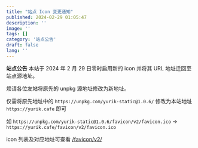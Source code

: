 ```yaml
---
title: "站点 Icon 变更通知"
published: 2024-02-29 01:05:47
description: ''
image: ''
tags: []
category: '站点公告'
draft: false 
lang: ''
---
```


**站点公告** 本站于 2024 年 2 月 29 日零时启用新的 icon 并将其 URL 地址迁回至站点源地址。

烦请各位友站将原先的 unpkg 源地址修改为新地址。

仅需将原先地址中的 `https://unpkg.com/yurik-static@1.0.6/` 修改为本站地址 `https://yurik.cafe` 即可

如 `https://unpkg.com/yurik-static@1.0.6/favicon/v2/favicon.ico` -> `https://yurik.cafe/favicon/v2/favicon.ico`

icon 列表及对应地址可查看 [/favicon/v2/](/favicon/v2/)

